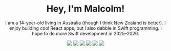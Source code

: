 <div align="center">
  <h1>Hey, I'm Malcolm!</h1>
  <p>I am a 14-year-old living in Australia (though I think New Zealand is better). I enjoy building cool React apps, but I also dabble in Swift programming. I hope to do more Swift development in 2025–2026.</p>
  <img src="https://img.shields.io/badge/html5-%23E34F26.svg?style=for-the-badge&logo=html5&logoColor=white">
  <img src="https://img.shields.io/badge/css3-%231572B6.svg?style=for-the-badge&logo=css3&logoColor=white">
  <img src="https://img.shields.io/badge/typescript-%23007ACC.svg?style=for-the-badge&logo=typescript&logoColor=white">
  <img src="https://img.shields.io/badge/swift-%23FF5733.svg?style=for-the-badge&logo=swift&logoColor=white">
  <img src="https://img.shields.io/badge/C-%2300599C.svg?style=for-the-badge&logo=c&logoColor=white">
  <img src="https://img.shields.io/badge/react-%23007ACC.svg?style=for-the-badge&logo=react&logoColor=white">
</div>
